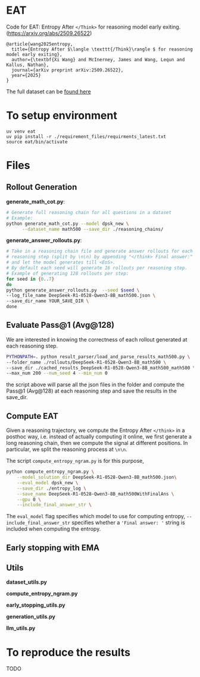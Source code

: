 # EAT

Code for EAT: Entropy After `</Think>` for reasoning model early exiting. (https://arxiv.org/abs/2509.26522)

```
@article{wang2025entropy,
  title={Entropy After $\langle \texttt{/Think}\rangle $ for reasoning model early exiting},
  author={\textbf{Xi Wang} and McInerney, James and Wang, Lequn and Kallus, Nathan},
  journal={arXiv preprint arXiv:2509.26522},
  year={2025}
}
```

The full dataset can be [found here](https://huggingface.co/datasets/xidulu/eat_rollouts)


# To setup environment
```
uv venv eat
uv pip install -r ./requirement_files/requirments_latest.txt
source eat/bin/activate
```

# Files

## Rollout Generation

**generate_math_cot.py**:
```bash
# Generate full reasoning chain for all questions in a dataset
# Example:
python generate_math_cot.py --model dpsk_new \
      --dataset_name math500 --save_dir ./reasoning_chains/
```

**generate_answer_rollouts.py**:
```bash
# Take in a reasoning chain file and generate answer rollouts for each
# reasoning step (split by \n\n) by appending "</think> Final answer:"
# and let the model generates till <EoS>.
# By default each seed will generate 16 rollouts per reasoning step.
# Example of generating 128 rollouts per step:
for seed in {0..7}
do
python generate_answer_rollouts.py  --seed $seed \
--log_file_name DeepSeek-R1-0528-Qwen3-8B_math500.json \
--save_dir_name YOUR_SAVE_DIR \
done
```

## Evaluate Pass@1 (Avg@128)
We are interested in knowing the correctness of each rollout generated at each reasoning step.

```bash
PYTHONPATH=. python result_parser/load_and_parse_results_math500.py \
--folder_name ./rollouts/DeepSeek-R1-0528-Qwen3-8B_math500 \
--save_dir ./cached_results_DeepSeek-R1-0528-Qwen3-8B_math500_math500 \
--max_num 200 --num_seed 4 --min_num 0
```
the script above will parse all the json files in the folder and compute the Pass@1 (Avg@128)
at each reasoning step and save the results in the save_dir.

## Compute EAT
Given a reasoning trajectory, we compute the Entropy After `</think>` in a posthoc way,
i.e. instead of actually computing it online, we first generate a long reasoning chain,
then we compute the signal at different positions. 
In particular, we split the reasoning process at `\n\n`.

The script `compute_entropy_ngram.py` is for this purpose,
```bash
python compute_entropy_ngram.py \
    --model_solution_dir DeepSeek-R1-0528-Qwen3-8B_math500.json\
    --eval_model dpsk_new \
    --save_dir ./entropy_log \
    --save_name DeepSeek-R1-0528-Qwen3-8B_math500WithFinalAns \
    --gpu 0 \
    --include_final_answer_str \
```

The `eval_model` flag specifies which model to use for computing entropy,
`--include_final_answer_str` specifies whether a `'Final answer: '` string is included when computing
the entropy.

## Early stopping with EMA

## Utils

**dataset_utils.py**

**compute_entropy_ngram.py**

**early_stopping_utils.py**

**generation_utils.py**

**llm_utils.py**


# To reproduce the results

TODO
